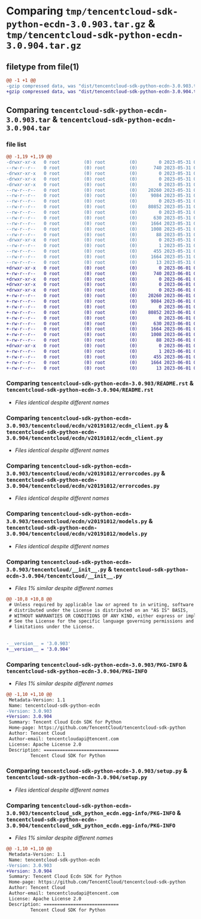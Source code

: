 # Comparing `tmp/tencentcloud-sdk-python-ecdn-3.0.903.tar.gz` & `tmp/tencentcloud-sdk-python-ecdn-3.0.904.tar.gz`

## filetype from file(1)

```diff
@@ -1 +1 @@
-gzip compressed data, was "dist/tencentcloud-sdk-python-ecdn-3.0.903.tar", last modified: Wed May 31 02:10:48 2023, max compression
+gzip compressed data, was "dist/tencentcloud-sdk-python-ecdn-3.0.904.tar", last modified: Thu Jun  1 02:33:56 2023, max compression
```

## Comparing `tencentcloud-sdk-python-ecdn-3.0.903.tar` & `tencentcloud-sdk-python-ecdn-3.0.904.tar`

### file list

```diff
@@ -1,19 +1,19 @@
-drwxr-xr-x   0 root         (0) root         (0)        0 2023-05-31 02:10:48.000000 tencentcloud-sdk-python-ecdn-3.0.903/
--rw-r--r--   0 root         (0) root         (0)      740 2023-05-31 02:10:48.000000 tencentcloud-sdk-python-ecdn-3.0.903/README.rst
-drwxr-xr-x   0 root         (0) root         (0)        0 2023-05-31 02:10:48.000000 tencentcloud-sdk-python-ecdn-3.0.903/tencentcloud/
-drwxr-xr-x   0 root         (0) root         (0)        0 2023-05-31 02:10:48.000000 tencentcloud-sdk-python-ecdn-3.0.903/tencentcloud/ecdn/
-drwxr-xr-x   0 root         (0) root         (0)        0 2023-05-31 02:10:48.000000 tencentcloud-sdk-python-ecdn-3.0.903/tencentcloud/ecdn/v20191012/
--rw-r--r--   0 root         (0) root         (0)    20260 2023-05-31 02:10:48.000000 tencentcloud-sdk-python-ecdn-3.0.903/tencentcloud/ecdn/v20191012/ecdn_client.py
--rw-r--r--   0 root         (0) root         (0)     9084 2023-05-31 02:10:48.000000 tencentcloud-sdk-python-ecdn-3.0.903/tencentcloud/ecdn/v20191012/errorcodes.py
--rw-r--r--   0 root         (0) root         (0)        0 2023-05-31 02:10:48.000000 tencentcloud-sdk-python-ecdn-3.0.903/tencentcloud/ecdn/v20191012/__init__.py
--rw-r--r--   0 root         (0) root         (0)    80852 2023-05-31 02:10:48.000000 tencentcloud-sdk-python-ecdn-3.0.903/tencentcloud/ecdn/v20191012/models.py
--rw-r--r--   0 root         (0) root         (0)        0 2023-05-31 02:10:48.000000 tencentcloud-sdk-python-ecdn-3.0.903/tencentcloud/ecdn/__init__.py
--rw-r--r--   0 root         (0) root         (0)      630 2023-05-31 02:10:48.000000 tencentcloud-sdk-python-ecdn-3.0.903/tencentcloud/__init__.py
--rw-r--r--   0 root         (0) root         (0)     1664 2023-05-31 02:10:48.000000 tencentcloud-sdk-python-ecdn-3.0.903/PKG-INFO
--rw-r--r--   0 root         (0) root         (0)     1008 2023-05-31 02:10:48.000000 tencentcloud-sdk-python-ecdn-3.0.903/setup.py
--rw-r--r--   0 root         (0) root         (0)       88 2023-05-31 02:10:48.000000 tencentcloud-sdk-python-ecdn-3.0.903/setup.cfg
-drwxr-xr-x   0 root         (0) root         (0)        0 2023-05-31 02:10:48.000000 tencentcloud-sdk-python-ecdn-3.0.903/tencentcloud_sdk_python_ecdn.egg-info/
--rw-r--r--   0 root         (0) root         (0)        1 2023-05-31 02:10:48.000000 tencentcloud-sdk-python-ecdn-3.0.903/tencentcloud_sdk_python_ecdn.egg-info/dependency_links.txt
--rw-r--r--   0 root         (0) root         (0)      455 2023-05-31 02:10:48.000000 tencentcloud-sdk-python-ecdn-3.0.903/tencentcloud_sdk_python_ecdn.egg-info/SOURCES.txt
--rw-r--r--   0 root         (0) root         (0)     1664 2023-05-31 02:10:48.000000 tencentcloud-sdk-python-ecdn-3.0.903/tencentcloud_sdk_python_ecdn.egg-info/PKG-INFO
--rw-r--r--   0 root         (0) root         (0)       13 2023-05-31 02:10:48.000000 tencentcloud-sdk-python-ecdn-3.0.903/tencentcloud_sdk_python_ecdn.egg-info/top_level.txt
+drwxr-xr-x   0 root         (0) root         (0)        0 2023-06-01 02:33:56.000000 tencentcloud-sdk-python-ecdn-3.0.904/
+-rw-r--r--   0 root         (0) root         (0)      740 2023-06-01 02:33:56.000000 tencentcloud-sdk-python-ecdn-3.0.904/README.rst
+drwxr-xr-x   0 root         (0) root         (0)        0 2023-06-01 02:33:56.000000 tencentcloud-sdk-python-ecdn-3.0.904/tencentcloud/
+drwxr-xr-x   0 root         (0) root         (0)        0 2023-06-01 02:33:56.000000 tencentcloud-sdk-python-ecdn-3.0.904/tencentcloud/ecdn/
+drwxr-xr-x   0 root         (0) root         (0)        0 2023-06-01 02:33:56.000000 tencentcloud-sdk-python-ecdn-3.0.904/tencentcloud/ecdn/v20191012/
+-rw-r--r--   0 root         (0) root         (0)    20260 2023-06-01 02:33:56.000000 tencentcloud-sdk-python-ecdn-3.0.904/tencentcloud/ecdn/v20191012/ecdn_client.py
+-rw-r--r--   0 root         (0) root         (0)     9084 2023-06-01 02:33:56.000000 tencentcloud-sdk-python-ecdn-3.0.904/tencentcloud/ecdn/v20191012/errorcodes.py
+-rw-r--r--   0 root         (0) root         (0)        0 2023-06-01 02:33:56.000000 tencentcloud-sdk-python-ecdn-3.0.904/tencentcloud/ecdn/v20191012/__init__.py
+-rw-r--r--   0 root         (0) root         (0)    80852 2023-06-01 02:33:56.000000 tencentcloud-sdk-python-ecdn-3.0.904/tencentcloud/ecdn/v20191012/models.py
+-rw-r--r--   0 root         (0) root         (0)        0 2023-06-01 02:33:56.000000 tencentcloud-sdk-python-ecdn-3.0.904/tencentcloud/ecdn/__init__.py
+-rw-r--r--   0 root         (0) root         (0)      630 2023-06-01 02:33:56.000000 tencentcloud-sdk-python-ecdn-3.0.904/tencentcloud/__init__.py
+-rw-r--r--   0 root         (0) root         (0)     1664 2023-06-01 02:33:56.000000 tencentcloud-sdk-python-ecdn-3.0.904/PKG-INFO
+-rw-r--r--   0 root         (0) root         (0)     1008 2023-06-01 02:33:56.000000 tencentcloud-sdk-python-ecdn-3.0.904/setup.py
+-rw-r--r--   0 root         (0) root         (0)       88 2023-06-01 02:33:56.000000 tencentcloud-sdk-python-ecdn-3.0.904/setup.cfg
+drwxr-xr-x   0 root         (0) root         (0)        0 2023-06-01 02:33:56.000000 tencentcloud-sdk-python-ecdn-3.0.904/tencentcloud_sdk_python_ecdn.egg-info/
+-rw-r--r--   0 root         (0) root         (0)        1 2023-06-01 02:33:56.000000 tencentcloud-sdk-python-ecdn-3.0.904/tencentcloud_sdk_python_ecdn.egg-info/dependency_links.txt
+-rw-r--r--   0 root         (0) root         (0)      455 2023-06-01 02:33:56.000000 tencentcloud-sdk-python-ecdn-3.0.904/tencentcloud_sdk_python_ecdn.egg-info/SOURCES.txt
+-rw-r--r--   0 root         (0) root         (0)     1664 2023-06-01 02:33:56.000000 tencentcloud-sdk-python-ecdn-3.0.904/tencentcloud_sdk_python_ecdn.egg-info/PKG-INFO
+-rw-r--r--   0 root         (0) root         (0)       13 2023-06-01 02:33:56.000000 tencentcloud-sdk-python-ecdn-3.0.904/tencentcloud_sdk_python_ecdn.egg-info/top_level.txt
```

### Comparing `tencentcloud-sdk-python-ecdn-3.0.903/README.rst` & `tencentcloud-sdk-python-ecdn-3.0.904/README.rst`

 * *Files identical despite different names*

### Comparing `tencentcloud-sdk-python-ecdn-3.0.903/tencentcloud/ecdn/v20191012/ecdn_client.py` & `tencentcloud-sdk-python-ecdn-3.0.904/tencentcloud/ecdn/v20191012/ecdn_client.py`

 * *Files identical despite different names*

### Comparing `tencentcloud-sdk-python-ecdn-3.0.903/tencentcloud/ecdn/v20191012/errorcodes.py` & `tencentcloud-sdk-python-ecdn-3.0.904/tencentcloud/ecdn/v20191012/errorcodes.py`

 * *Files identical despite different names*

### Comparing `tencentcloud-sdk-python-ecdn-3.0.903/tencentcloud/ecdn/v20191012/models.py` & `tencentcloud-sdk-python-ecdn-3.0.904/tencentcloud/ecdn/v20191012/models.py`

 * *Files identical despite different names*

### Comparing `tencentcloud-sdk-python-ecdn-3.0.903/tencentcloud/__init__.py` & `tencentcloud-sdk-python-ecdn-3.0.904/tencentcloud/__init__.py`

 * *Files 1% similar despite different names*

```diff
@@ -10,8 +10,8 @@
 # Unless required by applicable law or agreed to in writing, software
 # distributed under the License is distributed on an "AS IS" BASIS,
 # WITHOUT WARRANTIES OR CONDITIONS OF ANY KIND, either express or implied.
 # See the License for the specific language governing permissions and
 # limitations under the License.
 
 
-__version__ = '3.0.903'
+__version__ = '3.0.904'
```

### Comparing `tencentcloud-sdk-python-ecdn-3.0.903/PKG-INFO` & `tencentcloud-sdk-python-ecdn-3.0.904/PKG-INFO`

 * *Files 1% similar despite different names*

```diff
@@ -1,10 +1,10 @@
 Metadata-Version: 1.1
 Name: tencentcloud-sdk-python-ecdn
-Version: 3.0.903
+Version: 3.0.904
 Summary: Tencent Cloud Ecdn SDK for Python
 Home-page: https://github.com/TencentCloud/tencentcloud-sdk-python
 Author: Tencent Cloud
 Author-email: tencentcloudapi@tencent.com
 License: Apache License 2.0
 Description: ============================
         Tencent Cloud SDK for Python
```

### Comparing `tencentcloud-sdk-python-ecdn-3.0.903/setup.py` & `tencentcloud-sdk-python-ecdn-3.0.904/setup.py`

 * *Files identical despite different names*

### Comparing `tencentcloud-sdk-python-ecdn-3.0.903/tencentcloud_sdk_python_ecdn.egg-info/PKG-INFO` & `tencentcloud-sdk-python-ecdn-3.0.904/tencentcloud_sdk_python_ecdn.egg-info/PKG-INFO`

 * *Files 1% similar despite different names*

```diff
@@ -1,10 +1,10 @@
 Metadata-Version: 1.1
 Name: tencentcloud-sdk-python-ecdn
-Version: 3.0.903
+Version: 3.0.904
 Summary: Tencent Cloud Ecdn SDK for Python
 Home-page: https://github.com/TencentCloud/tencentcloud-sdk-python
 Author: Tencent Cloud
 Author-email: tencentcloudapi@tencent.com
 License: Apache License 2.0
 Description: ============================
         Tencent Cloud SDK for Python
```

